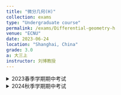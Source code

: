 ```yaml
---
title: "微分几何(H)"
collection: exams
type: "Undergraduate course"
permalink: /exams/Differential-geometry-h
venue: "ECNU"
date: 2023-06-24
location: "Shanghai, China"
grade: 3.0
a: 大三上
instructor: 刘博教授
---
```


<details markdown="1">
  <summary> 2023春季学期期中考试</summary> 

**第1题[3分]** 请判断如下陈述是否正确，无需写出理由.
1. 平面与球面的任意开子集之间不存在等距变换.
2. 如果正则曲面每一点的平均曲率的平方恰等于其高斯曲率，则此曲面是球面的一部分
3. 如果曲面上有三条不同的直线交于同一点，则在该点附近曲面是平面.

**第2题[2分]**
请简答下列问题，无需写出理由.
1. 请写出三个非可展直纹曲面.
2. 请写出旋转极小曲面的一个参数表示.

**第3题[5分]**
请写出旋转环面的椭圆点、双曲点、抛物点、脐点、平点与圆点各自组成的集合并计算其第一第二基本形式、高斯曲率、平均曲率、主曲率与主方向.

**第4题[3分]** 设\\(k_1,k_2\\)是曲面在一点\\(P\\)的主曲率，\\(\mathrm{e}_1,\mathrm{e}_2\\)是相应的正交主方向. 设\\(\mathrm{v}\in T_PS\\)是一个单位向量，\\(\mathrm{v}\\)和\\(\mathrm{e}_1\\)的夹角为\\(\theta\\). 记\\(k_n(\theta)\\)为\\(P\\)点沿\\(\mathrm{v}\\)方向的法曲率，请证明\\(P\\)点的平均曲率\\[H=\frac{1}{2\pi}\int_0^{2\pi}k_n(\theta)\ \mathrm{d}\theta.\\]

**第5题[3分]** 请证明球面关于北极的球极投影是保角映射.

**第6题[4分]** 设曲面\\(S:\mathrm{r}(u^1,u^2)\\)有参数变换\\(u^\alpha=u^{\alpha}(\tilde{u}^1,\tilde{u}^2),\alpha=1,2\\)，
记\\(a_i^\alpha=\frac{\partial u^\alpha}{\partial \tilde{u}^i},\tilde{a}^i_\alpha=\frac{\partial \tilde{u}^i}{\partial u^\alpha},1\le\alpha,i\le 2\\)，设\\[R_{\delta\alpha\beta\gamma}=g_{\delta\xi}\left(\frac{\partial \Gamma_{\alpha\beta}^\xi}{\partial u^{\gamma}}-\frac{\partial \Gamma_{\alpha\gamma}^\xi}{\partial u^{\beta}} 
+\Gamma_{\alpha\beta}^\eta\Gamma_{\eta\gamma}^\xi-\Gamma_{\alpha\gamma}^\eta\Gamma_{\eta\beta}^{\xi} \right).\\]
求证：\\(\tilde{R}_{ijkl}=R _{\delta\alpha\beta\gamma}a_i^\delta a_j^\alpha a_k^\beta a_l^\gamma\\).

**第7题[2分]** 设\\(\gamma\\)为一条空间简单闭曲线（除起点与终点重合外不自交），它的曲率\\(\kappa\\)恒不为零. 在\\(\gamma\\)的每个法平面内做一个半径为\\(C\\)的圆，他的圆心位于\\(\gamma\\)上，当圆心在\\(\gamma\\)上走动一周时，这些圆生成了一个曲面\\(M\\). 我们假设\\(M\\)去掉一个零测集是一个正则曲面. 请计算积分\\[\int_M H^2\ \mathrm{d}\sigma\\]的值并给出这个积分可能到达的正下界（用曲线的曲率和挠率表示）.
</details>

<details markdown="1">
  <summary> 2024秋季学期期中考试</summary>

**第1题[10分]** 请判断如下陈述是否正确，无需写出理由.
1. 极小曲面上没有椭圆点.
2. 存在曲面使得其第一第二基本形式为\\(\mathrm{I}=\mathrm{II}=\mathrm{d}u\mathrm{d}u+\mathrm{d}v\mathrm{d}v\\).

**第2题[20分]** 请直接回答下列问题，无需写出理由.
1. 请写出相对曲率为非零常数\\(a<0\\)的平面曲线的参数表示.
2. 如果两个曲面的对应点之间的第一基本形式满足\\(\mathrm{I}_1=\lambda \mathrm{I}_2\\)，其中\\(\lambda>0\\)为正常数. 请问两个曲面的对应点的高斯曲率之间满足什么样的关系？

**第3题[40分]** 对正螺面\\(\mathrm{r}(u,v)=(u\cos v,u\sin v,v)\\)
请计算其第一第二基本形式、高斯曲率、平均曲率、主曲率与主方向并写出其椭圆点、双曲点、抛物点、脐点、平点与圆点各自组成的集合.

**第4题[20分]** 记\\(\mathrm{I}=g_{ij}\mathrm{d}u^i\mathrm{d}u^j\\)为第一基本形式，矩阵\\((g^{ij})={(g_{ij})}^{-1}\\)且\\(\Gamma_{\alpha\beta}^{\gamma}\\)是Christoffel符号. 请证明\\[\frac{\partial g^{ij}}{\partial u^k}=-g^{j\alpha}\Gamma_{\alpha k}^i-g^{i\alpha}\Gamma_{\alpha k}^j.\\]

**第5题[10分]** 若两条空间曲线之间存在一一对应，且第一条曲线的主法线与另一条曲线的副法线重合，我们称第一条曲线为Mannheim曲线. 请证明如果一条曲线是Mannheim曲线，则存在常数\\(\lambda \in\mathbb{R}\\)，使得对曲线的曲率\\(\kappa\\)与挠率\\(\tau\\)，有\\[\kappa=\lambda(\kappa^2+\tau^2).\\]
</details>
